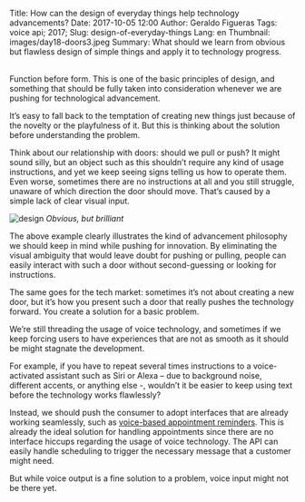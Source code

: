 Title: How can the design of everyday things help technology advancements?
Date: 2017-10-05 12:00
Author: Geraldo Figueras
Tags: voice api; 2017; 
Slug: design-of-everyday-things
Lang: en
Thumbnail: images/day18-doors3.jpeg
Summary: What should we learn from obvious but flawless design of simple things and apply it to technology progress.
 
             

Function before form. This is one of the basic principles of design, and something that should be fully taken into consideration whenever we are pushing for technological advancement.              

It’s easy to fall back to the temptation of creating new things just because of the novelty or the playfulness of it. But this is thinking about the solution before understanding the problem.

Think about our relationship with doors: should we pull or push? It might sound silly, but an object such as this shouldn’t require any kind of usage instructions, and yet we keep seeing signs telling us how to operate them. Even worse, sometimes there are no instructions at all and you still struggle, unaware of which direction the door should move. That’s caused by a simple lack of clear visual input.

![design](/images/day18-doors3.jpeg)
_Obvious, but brilliant_

The above example clearly illustrates the kind of advancement philosophy we should keep in mind while pushing for innovation. By eliminating the visual ambiguity that would leave doubt for pushing or pulling, people can easily interact with such a door without second-guessing or looking for instructions.

The same goes for the tech market: sometimes it’s not about creating a new door, but it’s how you present such a door that really pushes the technology forward. You create a solution for a basic problem.

We’re still threading the usage of voice technology, and sometimes if we keep forcing users to have experiences that are not as smooth as it should be might stagnate the development.

For example, if you have to repeat several times instructions to a voice-activated assistant such as Siri or Alexa – due to background noise, different accents, or anything else -, wouldn’t it be easier to keep using text before the technology works flawlessly?

Instead, we should push the consumer to adopt interfaces that are already working seamlessly, such as [voice-based appointment reminders](https://www.xoxzo.com/en/about/voice-api/). This is already the ideal solution for handling appointments since there are no interface hiccups regarding the usage of voice technology. The API can easily handle scheduling to trigger the necessary message that a customer might need.

But while voice output is a fine solution to a problem, voice input might not be there yet.



